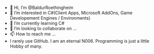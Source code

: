 - 👋 Hi, I’m @BaldurRoethingheim
- 👀 I’m interested in C#(Client Apps, Microsoft AddOns, Game Developement Engines / Environments)
- 🌱 I’m currently learning C#
- 💞️ I’m looking to collaborate on ...
- 📫 How to reach me ...
- I rarely use GitHub. I am an eternal N006. Programming is just a little Hobby of many.

<!---
BaldurRoethingheim/BaldurRoethingheim is a ✨ special ✨ repository because its `README.md` (this file) appears on your GitHub profile.
You can click the Preview link to take a look at your changes.
--->
